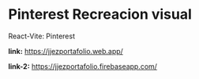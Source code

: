 # Pinterest Recreacion visual

React-Vite: Pinterest

**link:** https://jjezportafolio.web.app/

**link-2:** https://jjezportafolio.firebaseapp.com/

